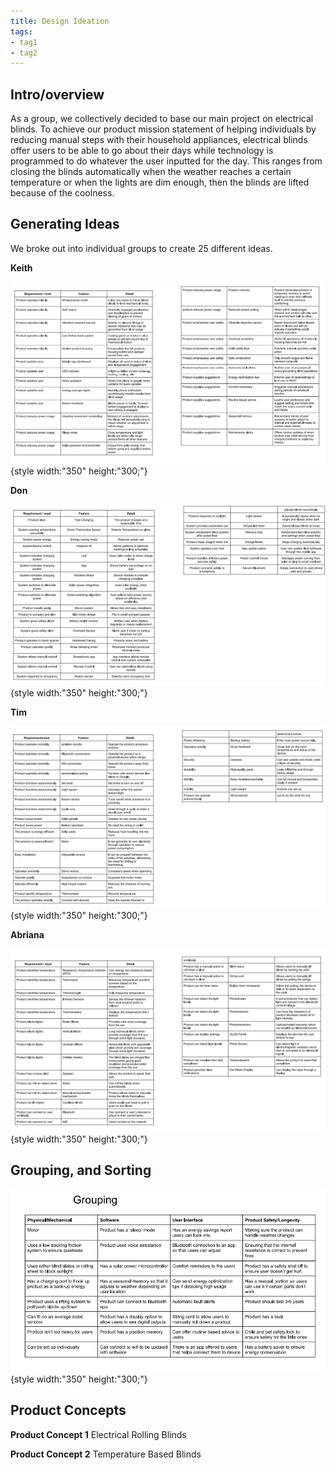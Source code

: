 ```yaml
---
title: Design Ideation
tags:
- tag1
- tag2
---
```


## Intro/overview

As a group, we collectively decided to base our main project on electrical blinds. To achieve our product mission statement of helping individuals by reducing manual steps with their household appliances, electrical blinds offer users to be able to go about their days while technology is programmed to do whatever the user inputted for the day. This ranges from closing the blinds automatically when the weather reaches a certain temperature or when the lights are dim enough, then the blinds are lifted because of the coolness.

## Generating Ideas

We broke out into individual groups to create 25 different ideas.

**Keith**

![25 Ideas_K](https://raw.githubusercontent.com/EGR304-2025-F-105/Team105.github.io/refs/heads/main/docs/image/DI_KP.png){style width:"350" height:"300;"}

**Don**

![25 Ideas_D](https://raw.githubusercontent.com/EGR304-2025-F-105/Team105.github.io/refs/heads/main/docs/image/DI_D.png){style width:"350" height:"300;"}

**Tim**

![25 Ideas_T](https://raw.githubusercontent.com/EGR304-2025-F-105/Team105.github.io/refs/heads/main/docs/image/T_DI.png){style width:"350" height:"300;"}

**Abriana**

![25 Ideas_A](https://raw.githubusercontent.com/EGR304-2025-F-105/Team105.github.io/refs/heads/main/docs/image/DI_A.png){style width:"350" height:"300;"}


## Grouping, and Sorting

![GS](https://raw.githubusercontent.com/EGR304-2025-F-105/Team105.github.io/refs/heads/main/docs/image/DI_GS.png){style width:"350" height:"300;"} 


## Product Concepts

**Product Concept 1** Electrical Rolling Blinds




**Product Concept 2** Temperature Based Blinds



